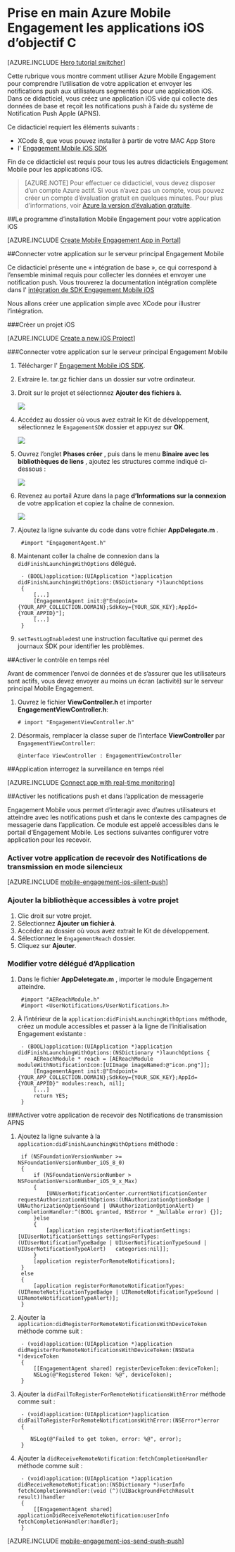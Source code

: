 <properties
    pageTitle="Prise en main Azure Mobile Engagement pour iOS dans objectif C | Microsoft Azure"
    description="Découvrez comment utiliser Azure Mobile Engagement avec notifications push et d’analytique pour les applications iOS."
    services="mobile-engagement"
    documentationCenter="mobile"
    authors="piyushjo"
    manager="erikre"
    editor="" />

<tags
    ms.service="mobile-engagement"
    ms.workload="mobile"
    ms.tgt_pltfrm="mobile-ios"
    ms.devlang="objective-c"
    ms.topic="hero-article"
    ms.date="10/05/2016"
    ms.author="piyushjo" />

# <a name="get-started-with-azure-mobile-engagement-for-ios-apps-in-objective-c"></a>Prise en main Azure Mobile Engagement les applications iOS d’objectif C

[AZURE.INCLUDE [Hero tutorial switcher](../../includes/mobile-engagement-hero-tutorial-switcher.md)]

Cette rubrique vous montre comment utiliser Azure Mobile Engagement pour comprendre l’utilisation de votre application et envoyer les notifications push aux utilisateurs segmentés pour une application iOS.
Dans ce didacticiel, vous créez une application iOS vide qui collecte des données de base et reçoit les notifications push à l’aide du système de Notification Push Apple (APNS).

Ce didacticiel requiert les éléments suivants :

+ XCode 8, que vous pouvez installer à partir de votre MAC App Store
+ l' [Engagement Mobile iOS SDK]

Fin de ce didacticiel est requis pour tous les autres didacticiels Engagement Mobile pour les applications iOS.

> [AZURE.NOTE] Pour effectuer ce didacticiel, vous devez disposer d’un compte Azure actif. Si vous n’avez pas un compte, vous pouvez créer un compte d’évaluation gratuit en quelques minutes. Pour plus d’informations, voir [Azure la version d’évaluation gratuite](https://azure.microsoft.com/pricing/free-trial/?WT.mc_id=A0E0E5C02&amp;returnurl=http%3A%2F%2Fazure.microsoft.com%2Fen-us%2Fdocumentation%2Farticles%2Fmobile-engagement-ios-get-started).

##<a id="setup-azme"></a>Le programme d’installation Mobile Engagement pour votre application iOS

[AZURE.INCLUDE [Create Mobile Engagement App in Portal](../../includes/mobile-engagement-create-app-in-portal-new.md)]

##<a id="connecting-app"></a>Connecter votre application sur le serveur principal Engagement Mobile

Ce didacticiel présente une « intégration de base », ce qui correspond à l’ensemble minimal requis pour collecter les données et envoyer une notification push. Vous trouverez la documentation intégration complète dans l' [intégration de SDK Engagement Mobile iOS](mobile-engagement-ios-sdk-overview.md)

Nous allons créer une application simple avec XCode pour illustrer l’intégration.

###<a name="create-a-new-ios-project"></a>Créer un projet iOS

[AZURE.INCLUDE [Create a new iOS Project](../../includes/mobile-engagement-create-new-ios-app.md)]

###<a name="connect-your-app-to-the-mobile-engagement-backend"></a>Connecter votre application sur le serveur principal Engagement Mobile

1. Télécharger l' [Engagement Mobile iOS SDK].
2. Extraire le. tar.gz fichier dans un dossier sur votre ordinateur.
3. Droit sur le projet et sélectionnez **Ajouter des fichiers à**.

    ![][1]

4. Accédez au dossier où vous avez extrait le Kit de développement, sélectionnez le `EngagementSDK` dossier et appuyez sur **OK**.

    ![][2]

5. Ouvrez l’onglet **Phases créer** , puis dans le menu **Binaire avec les bibliothèques de liens** , ajoutez les structures comme indiqué ci-dessous :

    ![][3]

6. Revenez au portail Azure dans la page **d’Informations sur la connexion** de votre application et copiez la chaîne de connexion.

    ![][4]

7. Ajoutez la ligne suivante du code dans votre fichier **AppDelegate.m** .

        #import "EngagementAgent.h"

8. Maintenant coller la chaîne de connexion dans la `didFinishLaunchingWithOptions` délégué.

        - (BOOL)application:(UIApplication *)application didFinishLaunchingWithOptions:(NSDictionary *)launchOptions
        {
            [...]   
            [EngagementAgent init:@"Endpoint={YOUR_APP_COLLECTION.DOMAIN};SdkKey={YOUR_SDK_KEY};AppId={YOUR_APPID}"];
            [...]
        }

9. `setTestLogEnabled`est une instruction facultative qui permet des journaux SDK pour identifier les problèmes. 

##<a id="monitor"></a>Activer le contrôle en temps réel

Avant de commencer l’envoi de données et de s’assurer que les utilisateurs sont actifs, vous devez envoyer au moins un écran (activité) sur le serveur principal Mobile Engagement.

1. Ouvrez le fichier **ViewController.h** et importer **EngagementViewController.h**:

    `# import "EngagementViewController.h"`

2. Désormais, remplacer la classe super de l’interface **ViewController** par `EngagementViewController`:

    `@interface ViewController : EngagementViewController`

##<a id="monitor"></a>Application interrogez la surveillance en temps réel

[AZURE.INCLUDE [Connect app with real-time monitoring](../../includes/mobile-engagement-connect-app-with-monitor.md)]

##<a id="integrate-push"></a>Activer les notifications push et dans l’application de messagerie

Engagement Mobile vous permet d’interagir avec d’autres utilisateurs et atteindre avec les notifications push et dans le contexte des campagnes de messagerie dans l’application. Ce module est appelé accessibles dans le portail d’Engagement Mobile.
Les sections suivantes configurer votre application pour les recevoir.

### <a name="enable-your-app-to-receive-silent-push-notifications"></a>Activer votre application de recevoir des Notifications de transmission en mode silencieux

[AZURE.INCLUDE [mobile-engagement-ios-silent-push](../../includes/mobile-engagement-ios-silent-push.md)]  

### <a name="add-the-reach-library-to-your-project"></a>Ajouter la bibliothèque accessibles à votre projet

1. Clic droit sur votre projet.
2. Sélectionnez **Ajouter un fichier à**.
3. Accédez au dossier où vous avez extrait le Kit de développement.
4. Sélectionnez le `EngagementReach` dossier.
5. Cliquez sur **Ajouter**.

### <a name="modify-your-application-delegate"></a>Modifier votre délégué d’Application

1. Dans le fichier **AppDeletegate.m** , importer le module Engagement atteindre.

        #import "AEReachModule.h"
        #import <UserNotifications/UserNotifications.h>

2. À l’intérieur de la `application:didFinishLaunchingWithOptions` méthode, créez un module accessibles et passer à la ligne de l’initialisation Engagement existante :

        - (BOOL)application:(UIApplication *)application didFinishLaunchingWithOptions:(NSDictionary *)launchOptions {
            AEReachModule * reach = [AEReachModule moduleWithNotificationIcon:[UIImage imageNamed:@"icon.png"]];
            [EngagementAgent init:@"Endpoint={YOUR_APP_COLLECTION.DOMAIN};SdkKey={YOUR_SDK_KEY};AppId={YOUR_APPID}" modules:reach, nil];
            [...]
            return YES;
        }

###<a name="enable-your-app-to-receive-apns-push-notifications"></a>Activer votre application de recevoir des Notifications de transmission APNS

1. Ajoutez la ligne suivante à la `application:didFinishLaunchingWithOptions` méthode :

        if (NSFoundationVersionNumber >= NSFoundationVersionNumber_iOS_8_0)
        {
            if (NSFoundationVersionNumber > NSFoundationVersionNumber_iOS_9_x_Max)
            {
                [UNUserNotificationCenter.currentNotificationCenter requestAuthorizationWithOptions:(UNAuthorizationOptionBadge | UNAuthorizationOptionSound | UNAuthorizationOptionAlert) completionHandler:^(BOOL granted, NSError * _Nullable error) {}];
            }else
            {
                [application registerUserNotificationSettings:[UIUserNotificationSettings settingsForTypes:(UIUserNotificationTypeBadge | UIUserNotificationTypeSound | UIUserNotificationTypeAlert)   categories:nil]];
            }
            [application registerForRemoteNotifications];
        }
        else
        {
            [application registerForRemoteNotificationTypes:(UIRemoteNotificationTypeBadge | UIRemoteNotificationTypeSound | UIRemoteNotificationTypeAlert)];
        }

2. Ajouter la `application:didRegisterForRemoteNotificationsWithDeviceToken` méthode comme suit :

        - (void)application:(UIApplication *)application didRegisterForRemoteNotificationsWithDeviceToken:(NSData *)deviceToken
        {
            [[EngagementAgent shared] registerDeviceToken:deviceToken];
            NSLog(@"Registered Token: %@", deviceToken);
        }

3. Ajouter la `didFailToRegisterForRemoteNotificationsWithError` méthode comme suit :

        - (void)application:(UIApplication*)application didFailToRegisterForRemoteNotificationsWithError:(NSError*)error
        {
           
           NSLog(@"Failed to get token, error: %@", error);
        }

4. Ajouter la `didReceiveRemoteNotification:fetchCompletionHandler` méthode comme suit :

        - (void)application:(UIApplication *)application didReceiveRemoteNotification:(NSDictionary *)userInfo fetchCompletionHandler:(void (^)(UIBackgroundFetchResult result))handler
        {
            [[EngagementAgent shared] applicationDidReceiveRemoteNotification:userInfo fetchCompletionHandler:handler];
        }

[AZURE.INCLUDE [mobile-engagement-ios-send-push-push](../../includes/mobile-engagement-ios-send-push.md)]

<!-- URLs. -->
[Engagement mobile iOS SDK]: http://aka.ms/qk2rnj

<!-- Images. -->
[1]: ./media/mobile-engagement-ios-get-started/xcode-add-files.png
[2]: ./media/mobile-engagement-ios-get-started/xcode-select-engagement-sdk.png
[3]: ./media/mobile-engagement-ios-get-started/xcode-build-phases.png
[4]: ./media/mobile-engagement-ios-get-started/app-connection-info-page.png

